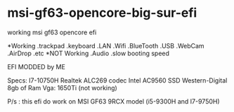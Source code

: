 # msi-gf63-opencore-big-sur-efi
working msi gf63 opencore efi

*Working
.trackpad
.keyboard
.LAN
.Wifi
.BlueTooth
.USB
.WebCam
.AirDrop
.etc
*NOT Working
.Audio
.slow booting speed


EFI MODDED by ME

Specs:
I7-10750H
Realtek ALC269 codec
Intel AC9560
SSD Western-Digital
8gb of Ram
Vga: 1650Ti (not working)

P/s : this efi do work on MSI GF63 9RCX model (i5-9300H and I7-9750H)

